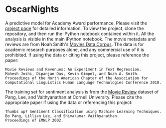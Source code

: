 OscarNights
===========

A predictive model for Academy Award performance. Please visit the [project page](http://coppola-shi.github.io/OscarNights/) for detailed information. To view the project, clone the repository, and then run the iPython notebook contained within it. All the analysis is visible in the main iPython notebook. The movie metadata and reviews are from Noah Smith's [Movies Data Corpus](http://www.ark.cs.cmu.edu/movie$-data/). The data is for academic research purposes alone, and any commercial use of it is prohibited. If using the data or citing this project, please reference the paper:

```
Movie Reviews and Revenues: An Experiment in Text Regression.
Mahesh Joshi, Dipanjan Das, Kevin Gimpel, and Noah A. Smith.
Proceedings of the North American Chapter of the Association for 
Computational Linguistics Human Language Technologies Conference 2010.
```

The training set for sentiment analysis is from the [Movie Review](http://www.cs.cornell.edu/people/pabo/movie-review-data/) dataset of Pang, Lee, and Vaithyanathan at Cornell University. Please cite the appropriate paper if using the data or referencing this project:

```
Thumbs up? Sentiment Classification using Machine Learning Techniques. 
Bo Pang, Lillian Lee, and Shivakumar Vaithyanathan.
Proceedings of EMNLP 2002.
```
